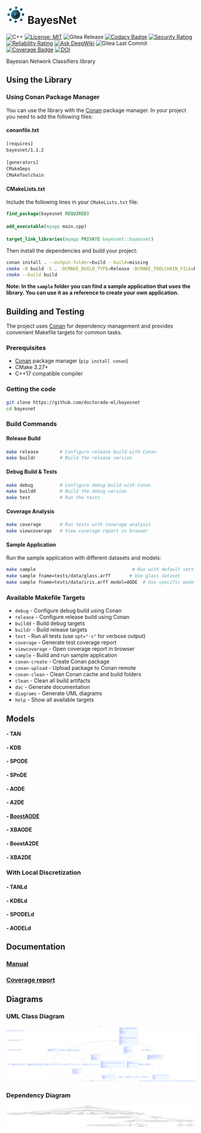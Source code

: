 # <img src="logo.png" alt="logo" width="50"/>  BayesNet

![C++](https://img.shields.io/badge/c++-%2300599C.svg?style=flat&logo=c%2B%2B&logoColor=white)
[![License: MIT](https://img.shields.io/badge/License-MIT-blue.svg)](<https://opensource.org/licenses/MIT>)
![Gitea Release](https://img.shields.io/gitea/v/release/rmontanana/bayesnet?gitea_url=https://gitea.rmontanana.es)
[![Codacy Badge](https://app.codacy.com/project/badge/Grade/cf3e0ac71d764650b1bf4d8d00d303b1)](https://app.codacy.com/gh/Doctorado-ML/BayesNet/dashboard?utm_source=gh&utm_medium=referral&utm_content=&utm_campaign=Badge_grade)
[![Security Rating](https://sonarcloud.io/api/project_badges/measure?project=rmontanana_BayesNet&metric=security_rating)](https://sonarcloud.io/summary/new_code?id=rmontanana_BayesNet)
[![Reliability Rating](https://sonarcloud.io/api/project_badges/measure?project=rmontanana_BayesNet&metric=reliability_rating)](https://sonarcloud.io/summary/new_code?id=rmontanana_BayesNet)
[![Ask DeepWiki](https://deepwiki.com/badge.svg)](https://deepwiki.com/Doctorado-ML/BayesNet)
![Gitea Last Commit](https://img.shields.io/gitea/last-commit/rmontanana/bayesnet?gitea_url=https://gitea.rmontanana.es&logo=gitea)
[![Coverage Badge](https://img.shields.io/badge/Coverage-99,2%25-green)](https://gitea.rmontanana.es/rmontanana/BayesNet)
[![DOI](https://zenodo.org/badge/667782806.svg)](https://doi.org/10.5281/zenodo.14210344)

Bayesian Network Classifiers library

## Using the Library

### Using Conan Package Manager

You can use the library with the [Conan](https://conan.io/) package manager. In your project you need to add the following files:

#### conanfile.txt

```txt
[requires]
bayesnet/1.1.2

[generators]
CMakeDeps
CMakeToolchain
```

#### CMakeLists.txt

Include the following lines in your `CMakeLists.txt` file:

```cmake
find_package(bayesnet REQUIRED)

add_executable(myapp main.cpp)

target_link_libraries(myapp PRIVATE bayesnet::bayesnet)
```

Then install the dependencies and build your project:

```bash
conan install . --output-folder=build --build=missing
cmake -B build -S . -DCMAKE_BUILD_TYPE=Release -DCMAKE_TOOLCHAIN_FILE=build/conan_toolchain.cmake
cmake --build build
```

**Note: In the `sample` folder you can find a sample application that uses the library. You can use it as a reference to create your own application.**

## Building and Testing

The project uses [Conan](https://conan.io/) for dependency management and provides convenient Makefile targets for common tasks.

### Prerequisites

- [Conan](https://conan.io/) package manager (`pip install conan`)
- CMake 3.27+
- C++17 compatible compiler

### Getting the code

```bash
git clone https://github.com/doctorado-ml/bayesnet
cd bayesnet
```

### Build Commands

#### Release Build

```bash
make release        # Configure release build with Conan
make buildr         # Build the release version
```

#### Debug Build & Tests

```bash
make debug          # Configure debug build with Conan
make buildd         # Build the debug version
make test           # Run the tests
```

#### Coverage Analysis

```bash
make coverage       # Run tests with coverage analysis
make viewcoverage   # View coverage report in browser
```

#### Sample Application

Run the sample application with different datasets and models:

```bash
make sample                                    # Run with default settings
make sample fname=tests/data/glass.arff       # Use glass dataset
make sample fname=tests/data/iris.arff model=AODE  # Use specific model
```

### Available Makefile Targets

- `debug` - Configure debug build using Conan
- `release` - Configure release build using Conan  
- `buildd` - Build debug targets
- `buildr` - Build release targets
- `test` - Run all tests (use `opt="-s"` for verbose output)
- `coverage` - Generate test coverage report
- `viewcoverage` - Open coverage report in browser
- `sample` - Build and run sample application
- `conan-create` - Create Conan package
- `conan-upload` - Upload package to Conan remote
- `conan-clean` - Clean Conan cache and build folders
- `clean` - Clean all build artifacts
- `doc` - Generate documentation
- `diagrams` - Generate UML diagrams
- `help` - Show all available targets

## Models

#### - TAN

#### - KDB

#### - SPODE

#### - SPnDE

#### - AODE

#### - A2DE

#### - [BoostAODE](docs/BoostAODE.md)

#### - XBAODE

#### - BoostA2DE

#### - XBA2DE

### With Local Discretization

#### - TANLd

#### - KDBLd

#### - SPODELd

#### - AODELd

## Documentation

### [Manual](https://rmontanana.github.io/bayesnet/)

### [Coverage report](https://rmontanana.github.io/bayesnet/coverage/index.html)

## Diagrams

### UML Class Diagram

![BayesNet UML Class Diagram](diagrams/BayesNet.svg)

### Dependency Diagram

![BayesNet Dependency Diagram](diagrams/dependency.svg)
